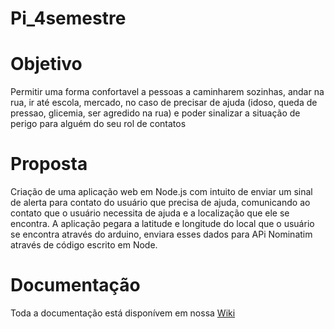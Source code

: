 # Pi_4semestre
# Objetivo
Permitir  uma forma confortavel a pessoas a  caminharem sozinhas, andar na rua, ir até escola, mercado, no caso de precisar de ajuda (idoso, queda de pressao, glicemia, ser agredido na rua) e poder sinalizar a situação de perigo para alguém do seu rol de contatos
# Proposta
Criação de uma aplicação web em Node.js com intuito de enviar um sinal de alerta para contato do usuário que precisa de ajuda, comunicando ao contato que o usuário necessita de ajuda e a localização que ele se encontra.
A aplicação pegara a latitude e longitude  do local que o usuário se encontra através do arduino, enviara esses dados para APi Nominatim através de código escrito em Node.
# Documentação
Toda a documentação está disponívem em nossa <a href="https://github.com/JozianeNascimento/Pi_4semestre/wiki">Wiki</a>

